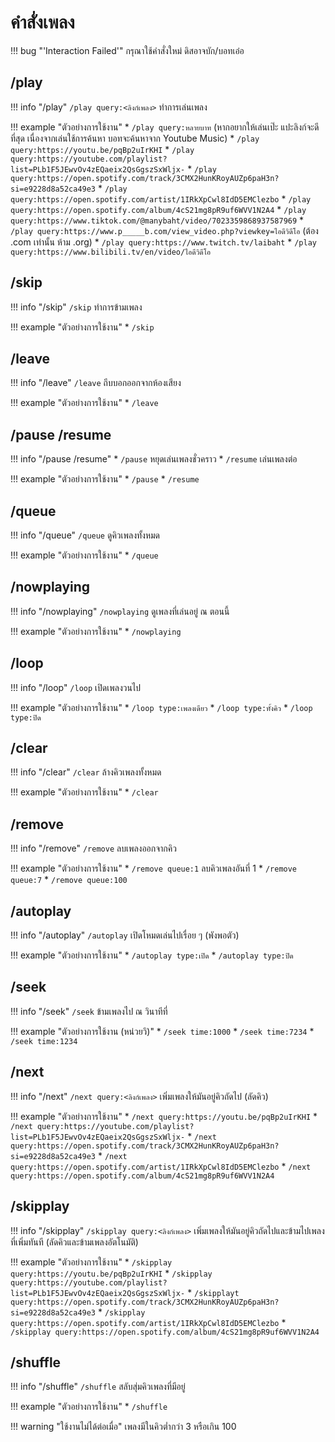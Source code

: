 # คำสั่งเพลง

!!! bug "'Interaction Failed'"
    กรุณาใช้คำสั่งใหม่ ดิสอาจบัก/บอทเอ๋อ

## /play

!!! info "/play"
    `/play query:<ลิงก์เพลง>` ทำการเล่นเพลง

!!! example "ตัวอย่างการใช้งาน"
    * `/play query:หลายบาท` (หากอยากให้เล่นเป๊ะ แปะลิงก์จะดีที่สุด เนื่องจากเล่นใช้การค้นหา บอทจะค้นหาจาก Youtube Music)
    * `/play query:https://youtu.be/pqBp2uIrKHI`
    * `/play query:https://youtube.com/playlist?list=PLb1F5JEwvOv4zEQaeix2QsGgszSxWljx-`
    * `/play query:https://open.spotify.com/track/3CMX2HunKRoyAUZp6paH3n?si=e9228d8a52ca49e3`
    * `/play query:https://open.spotify.com/artist/1IRkXpCwl8IdD5EMClezbo`
    * `/play query:https://open.spotify.com/album/4cS21mg8pR9uf6WVV1N2A4`
    * `/play query:https://www.tiktok.com/@manybaht/video/7023359868937587969`
    * `/play query:https://www.p_____b.com/view_video.php?viewkey=ไอดีวิดีโอ` (ต้อง .com เท่านั้น ห้าม .org)
    * `/play query:https://www.twitch.tv/laibaht`
    * `/play query:https://www.bilibili.tv/en/video/ไอดีวิดีโอ`

## /skip

!!! info "/skip"
    `/skip` ทำการข้ามเพลง

!!! example "ตัวอย่างการใช้งาน"
    * `/skip`

## /leave

!!! info "/leave"
    `/leave` ถีบบอกออกจากห้องเสียง

!!! example "ตัวอย่างการใช้งาน"
    * `/leave`

## /pause /resume

!!! info "/pause /resume"
    * `/pause` หยุดเล่นเพลงชั่วคราว
    * `/resume` เล่นเพลงต่อ

!!! example "ตัวอย่างการใช้งาน"
    * `/pause`
    * `/resume`

## /queue

!!! info "/queue"
    `/queue` ดูคิวเพลงทั้งหมด

!!! example "ตัวอย่างการใช้งาน"
    * `/queue`

## /nowplaying

!!! info "/nowplaying"
    `/nowplaying` ดูเพลงที่เล่นอยู่ ณ ตอนนี้

!!! example "ตัวอย่างการใช้งาน"
    * `/nowplaying`

## /loop

!!! info "/loop"
    `/loop` เปิดเพลงวนไป

!!! example "ตัวอย่างการใช้งาน"
    * `/loop type:เพลงเดียว`
    * `/loop type:ทั้งคิว`
    * `/loop type:ปิด`

## /clear

!!! info "/clear"
    `/clear` ล้างคิวเพลงทั้งหมด

!!! example "ตัวอย่างการใช้งาน"
    * `/clear`

## /remove

!!! info "/remove"
    `/remove` ลบเพลงออกจากคิว

!!! example "ตัวอย่างการใช้งาน"
    * `/remove queue:1` ลบคิวเพลงอันที่ 1
    * `/remove queue:7`
    * `/remove queue:100`

## /autoplay

!!! info "/autoplay"
    `/autoplay` เปิดโหมดเล่นไปเรื่อย ๆ (พังพอตัว)

!!! example "ตัวอย่างการใช้งาน"
    * `/autoplay type:เปิด`
    * `/autoplay type:ปิด`

## /seek

!!! info "/seek"
    `/seek` ข้ามเพลงไป ณ วินาทีที่

!!! example "ตัวอย่างการใช้งาน (หน่วยวิ)"
    * `/seek time:1000`
    * `/seek time:7234`
    * `/seek time:1234`

## /next

!!! info "/next"
    `/next query:<ลิงก์เพลง>` เพิ่มเพลงให้มันอยู่คิวถัดไป (ลัดคิว)

!!! example "ตัวอย่างการใช้งาน"
    * `/next query:https://youtu.be/pqBp2uIrKHI`
    * `/next query:https://youtube.com/playlist?list=PLb1F5JEwvOv4zEQaeix2QsGgszSxWljx-`
    * `/next query:https://open.spotify.com/track/3CMX2HunKRoyAUZp6paH3n?si=e9228d8a52ca49e3`
    * `/next query:https://open.spotify.com/artist/1IRkXpCwl8IdD5EMClezbo`
    * `/next query:https://open.spotify.com/album/4cS21mg8pR9uf6WVV1N2A4`

## /skipplay

!!! info "/skipplay"
    `/skipplay query:<ลิงก์เพลง>` เพิ่มเพลงให้มันอยู่คิวถัดไปและข้ามไปเพลงที่เพิ่มทันที (ลัดคิวและข้ามเพลงอัตโนมัติ)

!!! example "ตัวอย่างการใช้งาน"
    * `/skipplay query:https://youtu.be/pqBp2uIrKHI`
    * `/skipplay query:https://youtube.com/playlist?list=PLb1F5JEwvOv4zEQaeix2QsGgszSxWljx-`
    * `/skipplayt query:https://open.spotify.com/track/3CMX2HunKRoyAUZp6paH3n?si=e9228d8a52ca49e3`
    * `/skipplay query:https://open.spotify.com/artist/1IRkXpCwl8IdD5EMClezbo`
    * `/skipplay query:https://open.spotify.com/album/4cS21mg8pR9uf6WVV1N2A4`

## /shuffle

!!! info "/shuffle"
    `/shuffle` สลับสุ่มคิวเพลงที่มีอยู่

!!! example "ตัวอย่างการใช้งาน"
    * `/shuffle`

!!! warning "ใช้งานไม่ได้ต่อเมื่อ"
    เพลงมีในคิวต่ำกว่า 3 หรือเกิน 100
